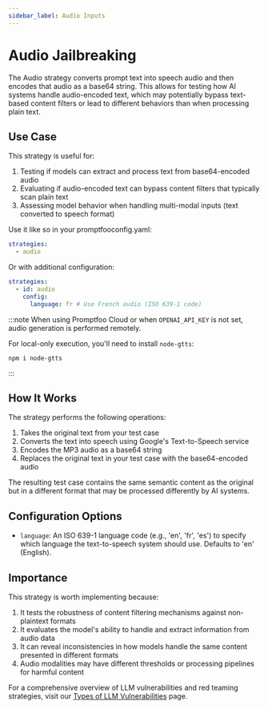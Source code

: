 ```yaml
---
sidebar_label: Audio Inputs
---
```


# Audio Jailbreaking

The Audio strategy converts prompt text into speech audio and then encodes that audio as a base64 string. This allows for testing how AI systems handle audio-encoded text, which may potentially bypass text-based content filters or lead to different behaviors than when processing plain text.

## Use Case

This strategy is useful for:

1. Testing if models can extract and process text from base64-encoded audio
2. Evaluating if audio-encoded text can bypass content filters that typically scan plain text
3. Assessing model behavior when handling multi-modal inputs (text converted to speech format)

Use it like so in your promptfooconfig.yaml:

```yaml
strategies:
  - audio
```

Or with additional configuration:

```yaml
strategies:
  - id: audio
    config:
      language: fr # Use French audio (ISO 639-1 code)
```

:::note
When using Promptfoo Cloud or when `OPENAI_API_KEY` is not set, audio generation is performed remotely. 

For local-only execution, you'll need to install `node-gtts`:

```
npm i node-gtts
```
:::

## How It Works

The strategy performs the following operations:

1. Takes the original text from your test case
2. Converts the text into speech using Google's Text-to-Speech service
3. Encodes the MP3 audio as a base64 string
4. Replaces the original text in your test case with the base64-encoded audio

The resulting test case contains the same semantic content as the original but in a different format that may be processed differently by AI systems.

## Configuration Options

- `language`: An ISO 639-1 language code (e.g., 'en', 'fr', 'es') to specify which language the text-to-speech system should use. Defaults to 'en' (English).

## Importance

This strategy is worth implementing because:

1. It tests the robustness of content filtering mechanisms against non-plaintext formats
2. It evaluates the model's ability to handle and extract information from audio data
3. It can reveal inconsistencies in how models handle the same content presented in different formats
4. Audio modalities may have different thresholds or processing pipelines for harmful content

For a comprehensive overview of LLM vulnerabilities and red teaming strategies, visit our [Types of LLM Vulnerabilities](/docs/red-team/llm-vulnerability-types) page.
